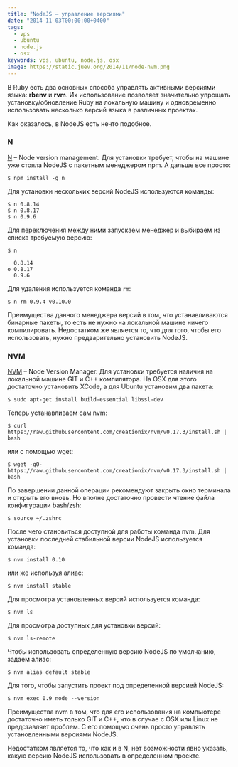 ```yaml
---
title: "NodeJS – управление версиями"
date: "2014-11-03T00:00:00+0400"
tags:
  - vps
  - ubuntu
  - node.js
  - osx
keywords: vps, ubuntu, node.js, osx
image: https://static.juev.org/2014/11/node-nvm.png
---
```

В Ruby есть два основных способа управлять активными версиями языка: **rbenv** и **rvm**. Их использование позволяет значительно упрощать установку/обновление Ruby на локальную машину и одновременно использовать несколько версий языка в различных проектах.

Как оказалось, в NodeJS есть нечто подобное.

### N

[N](https://github.com/tj/n "tj/n") – Node version management. Для установки требует, чтобы на машине уже стояла NodeJS с пакетным менеджером npm. А дальше все просто:

```shell
$ npm install -g n
```

Для установки нескольких версий NodeJS используются команды:

```shell
$ n 0.8.14
$ n 0.8.17
$ n 0.9.6
```

Для переключения между ними запускаем менеджер и выбираем из списка требуемую версию:

```shell
$ n

  0.8.14
ο 0.8.17
  0.9.6
```

Для удаления используется команда `rm`:

```shell
$ n rm 0.9.4 v0.10.0
```

Преимущества данного менеджера версий в том, что устанавливаются бинарные пакеты, то есть не нужно на локальной машине ничего компилировать. Недостатком же является то, что для того, чтобы его использовать, нужно предварительно установить NodeJS.

### NVM

[NVM](https://github.com/creationix/nvm "Node Version Manager") – Node Version Manager. Для установки требуется наличия на локальной машине GIT и C++ компилятора. На OSX для этого достаточно установить XCode, а для Ubuntu установим два пакета:

```shell
$ sudo apt-get install build-essential libssl-dev
```

Теперь устанавливаем сам nvm:

```shell
$ curl https://raw.githubusercontent.com/creationix/nvm/v0.17.3/install.sh | bash
```

или с помощью wget:

```shell
$ wget -qO- https://raw.githubusercontent.com/creationix/nvm/v0.17.3/install.sh | bash
```

По завершении данной операции рекомендуют закрыть окно терминала и открыть его вновь. Но вполне достаточно провести чтение файла конфигурации bash/zsh:

```shell
$ source ~/.zshrc
```

После чего становиться доступной для работы команда nvm. Для установки последней стабильной версии NodeJS используется команда:

```shell
$ nvm install 0.10
```

или же используя алиас:

```shell
$ nvm install stable
```

Для просмотра установленных версий используется команда:

```shell
$ nvm ls
```

Для просмотра доступных для установки версий:

```shell
$ nvm ls-remote
```

Чтобы использовать определенную версию NodeJS по умолчанию, задаем алиас:

```shell
$ nvm alias default stable
```

Для того, чтобы запустить проект под определенной версией NodeJS:

```shell
$ nvm exec 0.9 node --version
```

Преимущества nvm в том, что для его использования на компьютере достаточно иметь только GIT и C++, что в случае с OSX или Linux не представляет проблем. С его помощью очень просто управлять установленными версиями NodeJS.

Недостатком является то, что как и в N, нет возможности явно указать, какую версию NodeJS использовать в определенном проекте.
